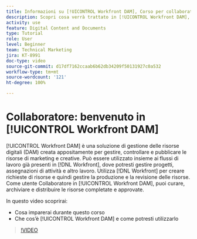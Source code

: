 ```yaml
---
title: Informazioni su [!UICONTROL Workfront DAM], Corso per collaboratori
description: Scopri cosa verrà trattato in [!UICONTROL Workfront DAM], Corso per collaboratori.
activity: use
feature: Digital Content and Documents
type: Tutorial
role: User
level: Beginner
team: Technical Marketing
jira: KT-8991
doc-type: video
source-git-commit: d17df7162ccaab6b62db34209f50131927c0a532
workflow-type: tm+mt
source-wordcount: '121'
ht-degree: 100%

---
```


# Collaboratore: benvenuto in [!UICONTROL Workfront DAM]

[!UICONTROL Workfront DAM] è una soluzione di gestione delle risorse digitali (DAM) creata appositamente per gestire, controllare e pubblicare le risorse di marketing e creative. Può essere utilizzato insieme ai flussi di lavoro già presenti in [!DNL Workfront], dove potresti gestire progetti, assegnazioni di attività e altro lavoro. Utilizza [!DNL Workfront] per creare richieste di risorse e quindi gestire la produzione e la revisione delle risorse. Come utente Collaboratore in [!UICONTROL Workfront DAM], puoi curare, archiviare e distribuire le risorse completate e approvate.

In questo video scoprirai:

* Cosa imparerai durante questo corso
* Che cos’è [!UICONTROL Workfront DAM] e come potresti utilizzarlo

>[!VIDEO](https://video.tv.adobe.com/v/3445707/?quality=12&learn=on&enablevpops&captions=ita)
